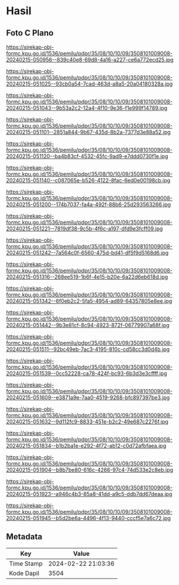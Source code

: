# Hasil

## Foto C Plano

https://sirekap-obj-formc.kpu.go.id/1536/pemilu/pdpr/35/08/10/10/09/3508101009008-20240215-050956--839c40e8-69d8-4a16-a227-ce6a772ecd25.jpg

https://sirekap-obj-formc.kpu.go.id/1536/pemilu/pdpr/35/08/10/10/09/3508101009008-20240215-051025--93cb0a54-7cad-463d-a8a5-20a04180328a.jpg

https://sirekap-obj-formc.kpu.go.id/1536/pemilu/pdpr/35/08/10/10/09/3508101009008-20240215-051043--9b53a2c2-12a4-4f10-9e36-f1e999f14789.jpg

https://sirekap-obj-formc.kpu.go.id/1536/pemilu/pdpr/35/08/10/10/09/3508101009008-20240215-051101--2851a844-9b67-435d-8b2a-7377d3e88a52.jpg

https://sirekap-obj-formc.kpu.go.id/1536/pemilu/pdpr/35/08/10/10/09/3508101009008-20240215-051120--ba4b83cf-4532-45fc-9ad9-e7ddd0730f1e.jpg

https://sirekap-obj-formc.kpu.go.id/1536/pemilu/pdpr/35/08/10/10/09/3508101009008-20240215-051140--c087065e-b526-4122-8fac-6ed0e00198cb.jpg

https://sirekap-obj-formc.kpu.go.id/1536/pemilu/pdpr/35/08/10/10/09/3508101009008-20240215-051200--174b7037-fa4a-492f-88b6-25d293563266.jpg

https://sirekap-obj-formc.kpu.go.id/1536/pemilu/pdpr/35/08/10/10/09/3508101009008-20240215-051221--7819df38-9c5b-4f6c-a197-dfd9e3fcff09.jpg

https://sirekap-obj-formc.kpu.go.id/1536/pemilu/pdpr/35/08/10/10/09/3508101009008-20240215-051242--7a564c0f-6560-475d-bd41-df5f9d5168d6.jpg

https://sirekap-obj-formc.kpu.go.id/1536/pemilu/pdpr/35/08/10/10/09/3508101009008-20240215-051316--268ee519-1b6f-4e15-b20e-6a22d6eb618d.jpg

https://sirekap-obj-formc.kpu.go.id/1536/pemilu/pdpr/35/08/10/10/09/3508101009008-20240215-051342--6f0eb2c2-5fa5-4954-ad89-64357805e8ee.jpg

https://sirekap-obj-formc.kpu.go.id/1536/pemilu/pdpr/35/08/10/10/09/3508101009008-20240215-051442--9b3e81cf-8c94-4923-872f-06779907a68f.jpg

https://sirekap-obj-formc.kpu.go.id/1536/pemilu/pdpr/35/08/10/10/09/3508101009008-20240215-051511--92bc49eb-7ac3-4195-810c-cd58cc3d0d4b.jpg

https://sirekap-obj-formc.kpu.go.id/1536/pemilu/pdpr/35/08/10/10/09/3508101009008-20240215-051539--0cc52228-ca78-424f-bc93-6b3d3e3cffff.jpg

https://sirekap-obj-formc.kpu.go.id/1536/pemilu/pdpr/35/08/10/10/09/3508101009008-20240215-051609--e3871a9e-7aa0-4519-9268-bfc897397be3.jpg

https://sirekap-obj-formc.kpu.go.id/1536/pemilu/pdpr/35/08/10/10/09/3508101009008-20240215-051632--9d112fc9-8833-451e-b2c2-49e687c2276f.jpg

https://sirekap-obj-formc.kpu.go.id/1536/pemilu/pdpr/35/08/10/10/09/3508101009008-20240215-051834--b1b2ba1e-e292-4f72-ab12-c0d72afbfaea.jpg

https://sirekap-obj-formc.kpu.go.id/1536/pemilu/pdpr/35/08/10/10/09/3508101009008-20240215-051904--b8b7be80-616c-4266-97c4-74d533e2c8eb.jpg

https://sirekap-obj-formc.kpu.go.id/1536/pemilu/pdpr/35/08/10/10/09/3508101009008-20240215-051923--a946c4b3-85a8-41dd-a9c5-ddb7dd67deaa.jpg

https://sirekap-obj-formc.kpu.go.id/1536/pemilu/pdpr/35/08/10/10/09/3508101009008-20240215-051945--b5d2be6a-4496-4f13-9440-cccf5e7a6c72.jpg


## Metadata

| Key        | Value               |
| ---------- | ------------------- |
| Time Stamp | 2024-02-22 21:03:36 |
| Kode Dapil | 3504                |



